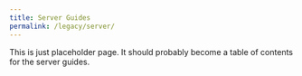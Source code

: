 ```yaml
---
title: Server Guides
permalink: /legacy/server/
---
```


This is just placeholder page. It should probably become a table of
contents for the server guides.
